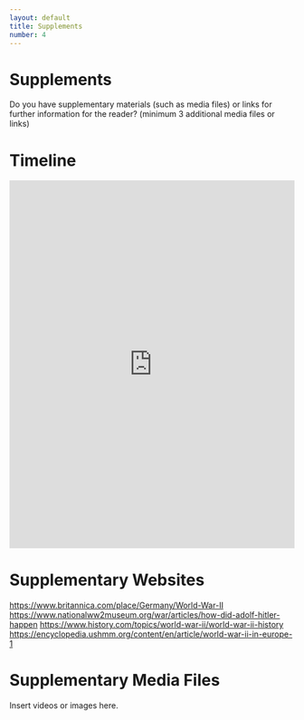```yaml
---
layout: default
title: Supplements
number: 4
---
```


# Supplements

Do you have supplementary materials (such as media files) or links for further information for the reader? (minimum 3 additional media files or links)

# Timeline

<iframe src='https://cdn.knightlab.com/libs/timeline3/latest/embed/index.html?source=1KV2ZkC5afvL5YQ8R8ZY46kVCT93boiaYwolvdMLwk3c&font=Default&lang=en&initial_zoom=2&height=650' width='100%' height='650' webkitallowfullscreen mozallowfullscreen allowfullscreen frameborder='0'></iframe>

# Supplementary Websites

https://www.britannica.com/place/Germany/World-War-II
https://www.nationalww2museum.org/war/articles/how-did-adolf-hitler-happen
https://www.history.com/topics/world-war-ii/world-war-ii-history
https://encyclopedia.ushmm.org/content/en/article/world-war-ii-in-europe-1

# Supplementary Media Files

Insert videos or images here.
